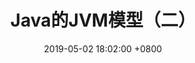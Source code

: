 ---
layout: post
title:  "Java的JVM模型（二）"
date:   2019-05-02 18:02:00 +0800
categories: Java
tags: Java JVM
---